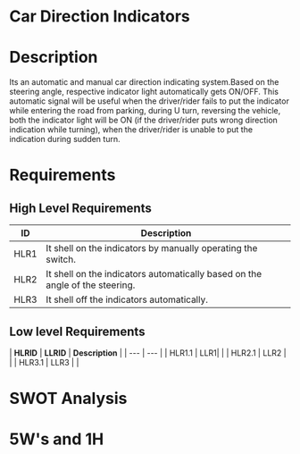 # Car Direction Indicators
# Description
Its an automatic and manual car direction indicating system.Based on the steering angle, respective indicator light automatically gets ON/OFF. This automatic signal will be useful when the driver/rider fails to put the indicator while entering the road from parking, during U turn, reversing the vehicle, both the indicator light will be ON (if the driver/rider puts wrong direction indication while turning), when the driver/rider is unable to put the indication during sudden turn.

# Requirements
## High Level Requirements
| **ID** | **Description** |
| --- | --- |
| HLR1 | It shell on the indicators by manually operating the switch. |
| HLR2 | It shell on the indicators automatically based on the angle of the steering. |
| HLR3 | It shell off the indicators automatically. |
## Low level Requirements

| **HLRID** | **LLRID** | **Description** |
| --- | --- |
| HLR1.1 | LLR1| |
| HLR2.1 | LLR2 | |
| HLR3.1 | LLR3 | |

# SWOT Analysis
# 5W's and 1H
